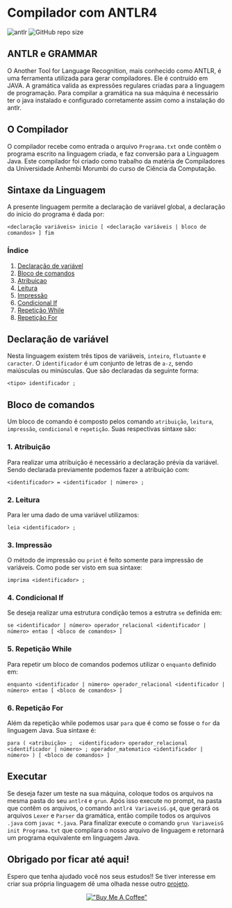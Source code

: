 # Compilador com ANTLR4
![antlr](https://img.shields.io/badge/antlr-v4.9.2-blue)
![GitHub repo size](https://img.shields.io/github/repo-size/thmsaguiar/compilador)


## ANTLR e GRAMMAR
O Another Tool for Language Recognition, mais conhecido como ANTLR, é uma ferramenta utilizada para gerar compiladores. Ele é contruído em JAVA. A gramática valida as expressões regulares criadas para a linguagem de programação. Para compilar a gramática na sua máquina é necessário ter o java instalado e configurado corretamente assim como a instalação do antlr.

## O Compilador
O compilador recebe como entrada o arquivo `Programa.txt` onde contêm o programa escrito na linguagem criada, e faz conversão para a Linguagem Java. Este compilador foi criado como trabalho da matéria de Compiladores da Universidade Anhembi Morumbi do curso de Ciência da Computação.

## Sintaxe da Linguagem
A presente linguagem permite a declaração de variável global, a declaração do inicio do programa é dada por:

```
<declaração variáveis> inicio [ <declaração variáveis | bloco de comandos> ] fim
```

### Índice

1. [Declaração de variável](#declaracao)
2. [Bloco de comandos](#comandos)
  1. [Atribuicao](#subparagraph1)
  2. [Leitura](#subparagraph2)
  3. [Impressão](#subparagraph3)
  4. [Condicional If](#subparagraph4)
  5. [Repetição While](#subparagraph5)
  6. [Repetição For](#subparagraph6)

## Declaração de variável <a name="declaracao"></a>
Nesta linguagem existem três tipos de variáveis, `inteiro`, `flutuante` e `caracter`. O `identificador` é um conjunto de letras de `a-z`, sendo maiúsculas ou minúsculas. Que são declaradas da seguinte forma:
```
<tipo> identificador ;
```

## Bloco de comandos <a name="comandos"></a>
Um bloco de comando é composto pelos comando `atribuição`, `leitura`, `impressão`, `condicional` e `repetição`. Suas respectivas sintaxe são:

### 1. Atribuição <a name="subparagraph1"></a>
Para realizar uma atribuição é necessário a declaração prévia da variável. Sendo declarada previamente podemos fazer a atribuição com:
```
<identificador> = <identificador | número> ;
```
### 2. Leitura <a name="subparagraph2"></a>
Para ler uma dado de uma variável utilizamos:
```
leia <identificador> ;
```
### 3. Impressão <a name="subparagraph3"></a>
O método de impressão ou `print` é feito somente para impressão de variáveis. Como pode ser visto em sua sintaxe:
```
imprima <identificador> ;
```
### 4. Condicional If <a name="subparagraph4"></a>
Se deseja realizar uma estrutura condição temos a estrutra `se` definida em:
```
se <identificador | número> operador_relacional <identificador | número> entao [ <bloco de comandos> ] 
```
### 5. Repetição While <a name="subparagraph5"></a>
Para repetir um bloco de comandos podemos utilizar o `enquanto` definido em:
```
enquanto <identificador | número> operador_relacional <identificador | número> entao [ <bloco de comandos> ] 
```
### 6. Repetição For <a name="subparagraph6"></a>
Além da repetição while podemos usar `para` que é como se fosse o `for` da linguagem Java. Sua sintaxe é:
```
para ( <atribuição> ;  <identificador> operador_relacional <identificador | número> ; operador_matematico <identificador | número> ) [ <bloco de comandos> ]
```
## Executar
Se deseja fazer um teste na sua máquina, coloque todos os arquivos na mesma pasta do seu `antlr4` e `grun`. Após isso execute no prompt, na pasta que contêm os arquivos, o comando `antlr4 VariaveisG.g4`, que gerará os arquivos `Lexer` e `Parser` da gramática, então compile todos os arquivos `.java` com `javac *.java`. Para finalizar execute o comando `grun VariaveisG init Programa.txt` que compilara o nosso arquivo de linguagem e retornará um programa equivalente em linguagem Java.
## Obrigado por ficar até aqui!

Espero que tenha ajudado você nos seus estudos!! Se tiver interesse em criar sua própria linguagem dê uma olhada nesse outro [projeto](https://github.com/thmsaguiar/antlr4grammarif).

<div align="center">
  
  [!["Buy Me A Coffee"](https://www.buymeacoffee.com/assets/img/custom_images/orange_img.png)](https://www.buymeacoffee.com/thmsaguiar)
  
</div>
